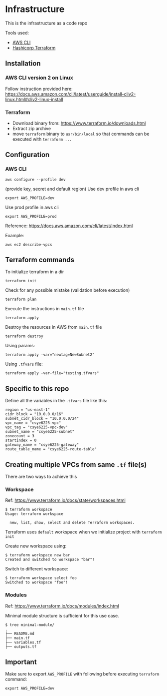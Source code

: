 # Infrastructure
This is the infrastructure as a code repo


Tools used:
- [AWS CLI](https://aws.amazon.com/cli/)
- [Hashicorp Terraform](https://www.terraform.io/)


## Installation

### AWS CLI version 2 on Linux
Follow instruction provided here: https://docs.aws.amazon.com/cli/latest/userguide/install-cliv2-linux.html#cliv2-linux-install

### Terraform
- Download binary from: https://www.terraform.io/downloads.html
- Extract zip archive
- move `terraform` binary to `usr/bin/local` so that commands can be executed with `terraform ...`

## Configuration
### AWS CLI
```
aws configure --profile dev 
```
(provide key, secret and default region)
Use dev profile in aws cli
```
export AWS_PROFILE=dev
```
Use prod profile in aws cli
```
export AWS_PROFILE=prod
```
Reference: https://docs.aws.amazon.com/cli/latest/index.html

Example:
```
aws ec2 describe-vpcs
```

## Terraform commands
To initialize terraform in a dir
```
terraform init
```
Check for any possible mistake (validation before execution)
```
terraform plan
```
Execute the instructions in `main.tf` file
```
terraform apply
```
Destroy the resources in AWS from `main.tf` file
```
terraform destroy
```
Using params:
```
terraform apply -var="newtag=NewSubnet2"
```
Using `.tfvars` file:
```
terraform apply -var-file="testing.tfvars"
```
## Specific to this repo
Define all the variables in the `.tfvars` file like this:
```
region = "us-east-1"
cidr_block = "10.0.0.0/16"
subnet_cidr_block = "10.0.0.0/24"
vpc_name = "csye6225-vpc"
vpc_tag = "csye6225-vpc-dev"
subnet_name = "csye6225-subnet"
zonecount = 3
startindex = 0
gateway_name = "csye6225-gateway"
route_table_name = "csye6225-route-table"
```

## Creating multiple VPCs from same `.tf` file(s)
There are two ways to achieve this
### Workspace 
Ref: https://www.terraform.io/docs/state/workspaces.html
```
$ terraform workspace
Usage: terraform workspace

  new, list, show, select and delete Terraform workspaces.
```
Terraform uses `default` workspace when we initialize project with `terraform init`

Create new workspace using:
```
$ terraform workspace new bar
Created and switched to workspace "bar"!
```

Switch to different workspace:
```
$ terraform workspace select foo
Switched to workspace "foo"!
```

### Modules
Ref: https://www.terraform.io/docs/modules/index.html

Minimal module structure is sufficient for this use case.
```
$ tree minimal-module/
.
├── README.md
├── main.tf
├── variables.tf
├── outputs.tf
```

## Important
Make sure to export `AWS_PROFILE` with following before executing `terraform` command:
```
export AWS_PROFILE=dev
```